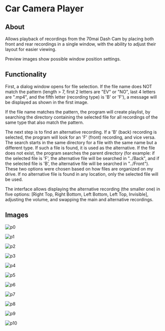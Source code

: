 # Car Camera Player

## About

Allows playback of recordings from the 70mai Dash Cam by placing both front and rear recordings in a single window, with the ability to adjust their layout for easier viewing.

Preview images show possible window position settings.

## Functionality

First, a dialog window opens for file selection. If the file name does NOT match the pattern (length > 7, first 2 letters are "EV" or "NO", last 4 letters are ".mp4", and the fifth letter (recording type) is 'B' or 'F'), a message will be displayed as shown in the first image.

If the file name matches the pattern, the program will create playlist, by searching the directory containing the selected file for all recordings of the same type that also match the pattern.

The next step is to find an alternative recording. If a 'B' (back) recording is selected, the program will look for an 'F' (front) recording, and vice versa. The search starts in the same directory for a file with the same name but a different type. If such a file is found, it is used as the alternative. If the file does not exist, the program searches the parent directory (for example: if the selected file is 'F', the alternative file will be searched in "../Back", and if the selected file is 'B', the alternative file will be searched in "../Front"). These two options were chosen based on how files are organized on my drive. If no alternative file is found in any location, only the selected file will be used.

The interface allows displaying the alternative recording (the smaller one) in five options: [Right Top, Right Bottom, Left Bottom, Left Top, Invisible], adjusting the volume, and swapping the main and alternative recordings.

## Images

![p0](https://github.com/Cezary-Androsiuk/CarCameraPlayer/blob/master/images/p0.png "p0") 

![p1](https://github.com/Cezary-Androsiuk/CarCameraPlayer/blob/master/images/p1.png "p1") 

![p2](https://github.com/Cezary-Androsiuk/CarCameraPlayer/blob/master/images/p2.png "p2") 

![p3](https://github.com/Cezary-Androsiuk/CarCameraPlayer/blob/master/images/p3.png "p3") 

![p4](https://github.com/Cezary-Androsiuk/CarCameraPlayer/blob/master/images/p4.png "p4") 

![p5](https://github.com/Cezary-Androsiuk/CarCameraPlayer/blob/master/images/p5.png "p5") 

![p6](https://github.com/Cezary-Androsiuk/CarCameraPlayer/blob/master/images/p6.png "p6") 

![p7](https://github.com/Cezary-Androsiuk/CarCameraPlayer/blob/master/images/p7.png "p7") 

![p8](https://github.com/Cezary-Androsiuk/CarCameraPlayer/blob/master/images/p8.png "p8") 

![p9](https://github.com/Cezary-Androsiuk/CarCameraPlayer/blob/master/images/p9.png "p9") 

![p10](https://github.com/Cezary-Androsiuk/CarCameraPlayer/blob/master/images/p10.png "p10") 
